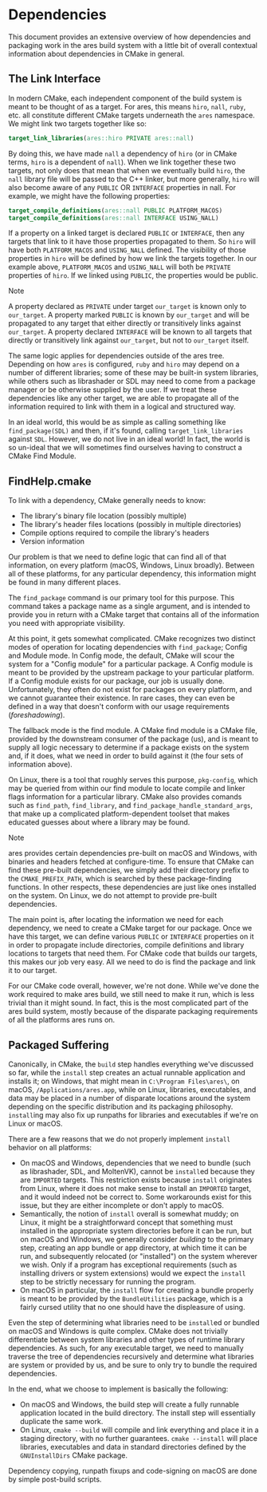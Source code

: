 # Dependencies

This document provides an extensive overview of how dependencies and packaging work in the ares build system with a little bit of overall contextual information about dependencies in CMake in general.

## The Link Interface

In modern CMake, each independent component of the build system is meant to be thought of as a target. For ares, this means `hiro`, `nall`, `ruby`, etc. all constitute different CMake targets underneath the `ares` namespace. We might link two targets together like so:
```cmake
target_link_libraries(ares::hiro PRIVATE ares::nall)
```
By doing this, we have made `nall` a dependency of `hiro` (or in CMake terms, `hiro` is a dependent of `nall`). When we link together these two targets, not only does that mean that when we eventually build `hiro`, the `nall` library file will be passed to the C++ linker, but more generally, `hiro` will also become aware of any `PUBLIC` OR `INTERFACE` properties in nall. For example, we might have the following properties:
```cmake
target_compile_definitions(ares::nall PUBLIC PLATFORM_MACOS)
target_compile_definitions(ares::nall INTERFACE USING_NALL)
```
If a property on a linked target is declared `PUBLIC` or `INTERFACE`, then any targets that link to it have those properties propagated to them. So `hiro` will have both `PLATFORM_MACOS` and `USING_NALL` defined. The visibility of those properties in `hiro` will be defined by how we link the targets together. In our example above, `PLATFORM_MACOS` and `USING_NALL` will both be `PRIVATE` properties of `hiro`. If we linked using `PUBLIC`, the properties would be public.

> [!NOTE]
> A property declared as `PRIVATE` under target `our_target` is known only to `our_target`. A property marked `PUBLIC` is known by `our_target` and will be propagated to any target that either directly or transitively links against `our_target`. A property declared `INTERFACE` will be known to all targets that directly or transitively link against `our_target`, but not to `our_target` itself.

The same logic applies for dependencies outside of the ares tree. Depending on how `ares` is configured, `ruby` and `hiro` may depend on a number of different libraries; some of these may be built-in system libraries, while others such as librashader or SDL may need to come from a package manager or be otherwise supplied by the user. If we treat these dependencies like any other target, we are able to propagate all of the information required to link with them in a logical and structured way.

In an ideal world, this would be as simple as calling something like `find_package(SDL)` and then, if it's found, calling `target_link_libraries` against `SDL`. However, we do not live in an ideal world! In fact, the world is so un-ideal that we will sometimes find ourselves having to construct a CMake Find Module.

## FindHelp.cmake

To link with a dependency, CMake generally needs to know:

* The library's binary file location (possibly multiple)
* The library's header files locations (possibly in multiple directories)
* Compile options required to compile the library's headers
* Version information

Our problem is that we need to define logic that can find all of that information, on every platform (macOS, Windows, Linux broadly). Between all of these platforms, for any particular dependency, this information might be found in many different places.

The `find_package` command is our primary tool for this purpose. This command takes a package name as a single argument, and is intended to provide you in return with a CMake target that contains all of the information you need with appropriate visibility.

At this point, it gets somewhat complicated. CMake recognizes two distinct modes of operation for locating dependencies with `find_package`; Config and Module mode. In Config mode, the default, CMake will scour the system for a "Config module" for a particular package. A Config module is meant to be provided by the upstream package to your particular platform. If a Config module exists for our package, our job is usually done. Unfortunately, they often do not exist for packages on every platform, and we cannot guarantee their existence. In rare cases, they can even be defined in a way that doesn't conform with our usage requirements (*foreshadowing*).

The fallback mode is the find module. A CMake find module is a CMake file, provided by the downstream consumer of the package (us), and is meant to supply all logic necessary to determine if a package exists on the system and, if it does, what we need in order to build against it (the four sets of information above).

On Linux, there is a tool that roughly serves this purpose, `pkg-config`, which may be queried from within our find module to locate compile and linker flags information for a particular library. CMake also provides comands such as `find_path`, `find_library`, and `find_package_handle_standard_args`, that make up a complicated platform-dependent toolset that makes educated guesses about where a library may be found.

> [!NOTE]
> ares provides certain dependencies pre-built on macOS and Windows, with binaries and headers fetched at configure-time. To ensure that CMake can find these pre-built dependencies, we simply add their directory prefix to the `CMAKE_PREFIX_PATH`, which is searched by these package-finding functions. In other respects, these dependencies are just like ones installed on the system. On Linux, we do not attempt to provide pre-built dependencies.

The main point is, after locating the information we need for each dependency, we need to create a CMake target for our package. Once we have this target, we can define various `PUBLIC` or `INTERFACE` properties on it in order to propagate include directories, compile definitions and library locations to targets that need them. For CMake code that builds our targets, this makes our job very easy. All we need to do is find the package and link it to our target.

For our CMake code overall, however, we're not done. While we've done the work required to make ares build, we still need to make it run, which is less trivial than it might sound. In fact, this is the most complicated part of the ares build system, mostly because of the disparate packaging requirements of all the platforms ares runs on.

## Packaged Suffering

Canonically, in CMake, the `build` step handles everything we've discussed so far, while the `install` step creates an actual runnable application and installs it; on Windows, that might mean in `C:\Program Files\ares\`, on macOS, `/Applications/ares.app`, while on Linux, libraries, executables, and data may be placed in a number of disparate locations around the system depending on the specific distribution and its packaging philosophy. `install`ing may also fix up runpaths for libraries and executables if we're on Linux or macOS.

There are a few reasons that we do not properly implement `install` behavior on all platforms:
* On macOS and Windows, dependencies that we need to bundle (such as librashader, SDL, and MoltenVK), cannot be `install`ed because they are `IMPORTED` targets. This restriction exists because `install` originates from Linux, where it does not make sense to install an `IMPORTED` target, and it would indeed not be correct to. Some workarounds exist for this issue, but they are either incomplete or don't apply to macOS.
* Semantically, the notion of `install` overall is somewhat muddy; on Linux, it might be a straightforward concept that something must installed in the appropriate system directories before it can be run, but on macOS and Windows, we generally consider *building* to the primary step, creating an app bundle or app directory, at which time it can be run, and subsequently relocated (or "installed") on the system wherever we wish. Only if a program has exceptional requirements (such as installing drivers or system extensions) would we expect the `install` step to be strictly necessary for running the program.
* On macOS in particular, the `install` flow for creating a bundle properly is meant to be provided by the `BundleUtilities` package, which is a fairly cursed utility that no one should have the displeasure of using.

Even the step of determining what libraries need to be `install`ed or bundled on macOS and Windows is quite complex. CMake does not trivially differentiate between system libraries and other types of runtime library dependencies. As such, for any executable target, we need to manually traverse the tree of dependencies recursively and determine what libraries are system or provided by us, and be sure to only try to bundle the required dependencies. 

In the end, what we choose to implement is basically the following:
* On macOS and Windows, the build step will create a fully runnable application located in the build directory. The install step will essentially duplicate the same work.
* On Linux, `cmake --build` will compile and link everything and place it in a staging directory, with no further guarantees. `cmake --install` will place libraries, executables and data in standard directories defined by the `GNUInstallDirs` CMake package.

Dependency copying, runpath fixups and code-signing on macOS are done by simple post-build scripts.

